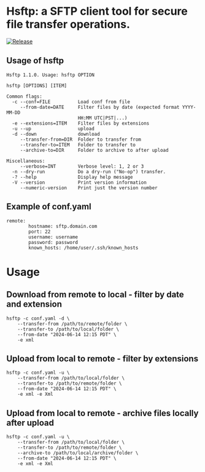 # Hsftp: a SFTP client tool for secure file transfer operations.

[![Release](https://github.com/mdusi/hsftp/actions/workflows/release.yml/badge.svg)](https://github.com/mdusi/hsftp/actions/workflows/release.yml)

Usage of hsftp
--------------

```
Hsftp 1.1.0. Usage: hsftp OPTION

hsftp [OPTIONS] [ITEM]

Common flags:
  -c --conf=FILE          Load conf from file
     --from-date=DATE     Filter files by date (expected format YYYY-MM-DD
                          HH:MM UTC|PST|...)
  -e --extensions=ITEM    Filter files by extensions
  -u --up                 upload
  -d --down               download
     --transfer-from=DIR  Folder to transfer from
     --transfer-to=ITEM   Folder to transfer to
     --archive-to=DIR     Folder to archive to after upload

Miscellaneous:
     --verbose=INT        Verbose level: 1, 2 or 3
  -n --dry-run            Do a dry-run ("No-op") transfer.
  -? --help               Display help message
  -V --version            Print version information
     --numeric-version    Print just the version number
```

Example of conf.yaml
--------------------

```
remote:
        hostname: sftp.domain.com
        port: 22
        username: username
        password: password
        known_hosts: /home/user/.ssh/known_hosts
```

# Usage

## Download from remote to local - filter by date and extension

```
hsftp -c conf.yaml -d \
    --transfer-from /path/to/remote/folder \
    --transfer-to /path/to/local/folder \
    --from-date "2024-06-14 12:15 PDT" \
    -e xml
```

## Upload from local to remote - filter by extensions

```
hsftp -c conf.yaml -u \
    --transfer-from /path/to/local/folder \
    --transfer-to /path/to/remote/folder \
    --from-date "2024-06-14 12:15 PDT" \
    -e xml -e Xml
```

## Upload from local to remote - archive files locally after upload

```
hsftp -c conf.yaml -u \
    --transfer-from /path/to/local/folder \
    --transfer-to /path/to/remote/folder \
    --archive-to /path/to/local/archive/folder \
    --from-date "2024-06-14 12:15 PDT" \
    -e xml -e Xml
```
